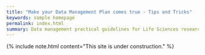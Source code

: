 ```yaml
---
title: "Make your Data Management Plan comes true - Tips and Tricks"
keywords: sample homepage
permalink: index.html
summary: Data management practical guidelines for Life Sciences researchers.
---
```


{% include note.html content="This site is under construction." %}

